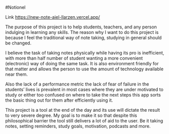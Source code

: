 #Notionel

 Link https://new-note-aiel-llarzen.vercel.app/


The purpose of this project is to help students, teachers, and any person indulging 
in learning any skills. The reason why I want to do this project is because I feel the 
traditional way of note taking, studying in general should be changed. 

I believe the task of taking notes physically while having its pro is inefficient, with 
more than half number of student wanting a more convenient (electronic) way of 
doing the same task. It is also environment friendly for that matter and allows the 
person to use the amount of technology available near them.

Also the lack of a performance metric the lack of fear of failure in the students’ lives
is prevalent in most cases where they are under motivated to study or either too
confused on where to take the next steps this app sorts the basic thing out for them
after efficiently using it.

This project is a tool at the end of the day and its use will dictate the result to very
 severe degree. My goal is to make it so that despite this philosophical barrier the 
tool still delivers a lot of aid to the user. Be it taking notes, setting reminders, study 
goals, motivation, podcasts and more. 
